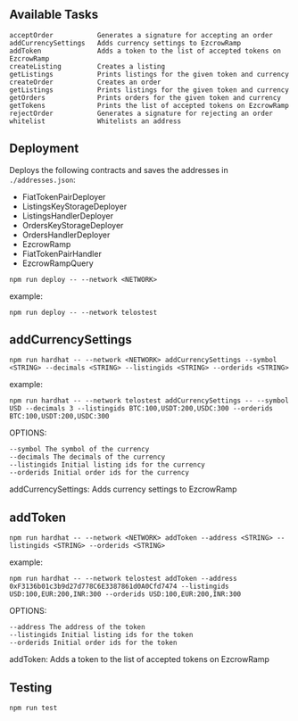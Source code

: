 ## **Available Tasks**

```
acceptOrder           Generates a signature for accepting an order
addCurrencySettings   Adds currency settings to EzcrowRamp
addToken              Adds a token to the list of accepted tokens on EzcrowRamp
createListing         Creates a listing
getListings           Prints listings for the given token and currency
createOrder           Creates an order
getListings           Prints listings for the given token and currency
getOrders             Prints orders for the given token and currency
getTokens             Prints the list of accepted tokens on EzcrowRamp
rejectOrder           Generates a signature for rejecting an order
whitelist             Whitelists an address

```

## **Deployment**

Deploys the following contracts and saves the addresses in `./addresses.json`:

- FiatTokenPairDeployer
- ListingsKeyStorageDeployer
- ListingsHandlerDeployer
- OrdersKeyStorageDeployer
- OrdersHandlerDeployer
- EzcrowRamp
- FiatTokenPairHandler
- EzcrowRampQuery

```
npm run deploy -- --network <NETWORK>
```

example:

```
npm run deploy -- --network telostest
```

## addCurrencySettings

```
npm run hardhat -- --network <NETWORK> addCurrencySettings --symbol <STRING> --decimals <STRING> --listingids <STRING> --orderids <STRING>
```

example:

```
npm run hardhat -- --network telostest addCurrencySettings -- --symbol USD --decimals 3 --listingids BTC:100,USDT:200,USDC:300 --orderids BTC:100,USDT:200,USDC:300
```

OPTIONS:

```
--symbol The symbol of the currency
--decimals The decimals of the currency
--listingids Initial listing ids for the currency
--orderids Initial order ids for the currency
```

addCurrencySettings: Adds currency settings to EzcrowRamp

## addToken

```
npm run hardhat -- --network <NETWORK> addToken --address <STRING> --listingids <STRING> --orderids <STRING>
```

example:

```
npm run hardhat -- --network telostest addToken --address 0xF3136b01c3b9d27d778C6E3387861d0A0Cfd7474 --listingids USD:100,EUR:200,INR:300 --orderids USD:100,EUR:200,INR:300
```

OPTIONS:

```
--address The address of the token
--listingids Initial listing ids for the token
--orderids Initial order ids for the token
```

addToken: Adds a token to the list of accepted tokens on EzcrowRamp

## Testing

```
npm run test
```
